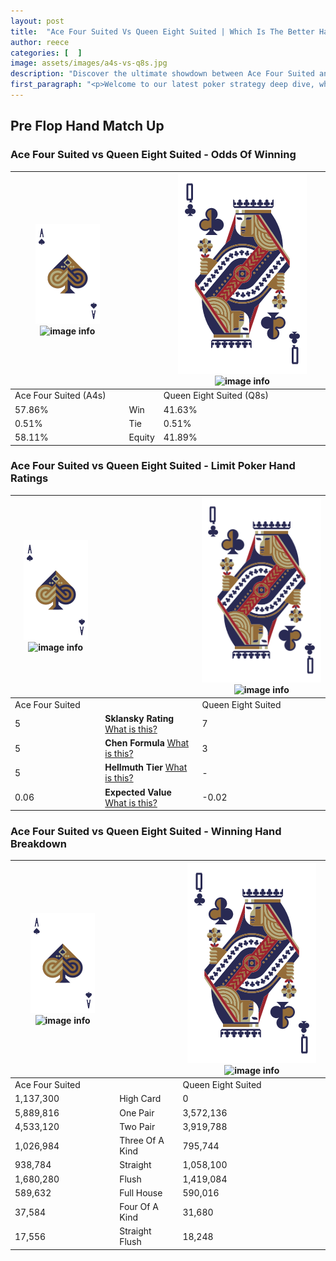 ```yaml
---
layout: post
title:  "Ace Four Suited Vs Queen Eight Suited | Which Is The Better Hand In Poker? A Complete Guide"
author: reece
categories: [  ]
image: assets/images/a4s-vs-q8s.jpg
description: "Discover the ultimate showdown between Ace Four Suited and Queen Eight Suited in poker! Uncover the odds, strategies, and scenarios where one hand triumphs over the other. Get ready to up your poker game with this thrilling analysis."
first_paragraph: "<p>Welcome to our latest poker strategy deep dive, where we're pitting two distinct hands against each other in a high-stakes showdown: Ace Four Suited vs Queen Eight Suited.</p><p>In the dynamic world of poker, every decision counts, and knowing which hand holds the upper hand is key to your success at the table.</p><p>In this article, we'll dissect these two hands, explore the scenarios where one dominates the other, and equip you with the knowledge to make strategic choices that can tip the odds in your favor.</p><p>Get ready to unravel the intriguing dynamics of these poker hands and elevate your game to new heights.</p>"
---
```




[comment]: # (sp0)

## Pre Flop Hand Match Up

<div class="table hand-ratings" markdown="1"> 



### Ace Four Suited vs Queen Eight Suited - Odds Of Winning


    
| ![image info](assets/images/hand1/A.png) ![image info](assets/images/hand1/4s.png) |  | ![image info](assets/images/hand2/Q.png) ![image info](assets/images/hand2/8s.png) |
| -------- | -------- | -------- |
| Ace Four Suited (A4s) |  | Queen Eight Suited (Q8s) |
| 57.86% | Win | 41.63% |
| 0.51% | Tie | 0.51% |
| 58.11% | Equity | 41.89% |




[comment]: # (sp1)



### Ace Four Suited vs Queen Eight Suited - Limit Poker Hand Ratings


    
| ![image info](assets/images/hand1/A.png) ![image info](assets/images/hand1/4s.png) |  | ![image info](assets/images/hand2/Q.png) ![image info](assets/images/hand2/8s.png) |
| -------- | -------- | -------- |
| Ace Four Suited |  | Queen Eight Suited |
| 5 | **Sklansky Rating** [What is this?](/sklansky-rating-explained) | 7 |
| 5 | **Chen Formula** [What is this?](/chen-formula-explained) | 3 |
| 5 | **Hellmuth Tier** [What is this?](/Hellmuth-tier-explained) | - |
| 0.06 | **Expected Value** [What is this?](/expected-value-explained) | -0.02 |




[comment]: # (sp2)



### Ace Four Suited vs Queen Eight Suited - Winning Hand Breakdown


    
| ![image info](assets/images/hand1/A.png) ![image info](assets/images/hand1/4s.png) |  | ![image info](assets/images/hand2/Q.png) ![image info](assets/images/hand2/8s.png) |
| -------- | -------- | -------- |
| Ace Four Suited |  | Queen Eight Suited |
| 1,137,300 | High Card | 0 |
| 5,889,816 | One Pair | 3,572,136 |
| 4,533,120 | Two Pair | 3,919,788 |
| 1,026,984 | Three Of A Kind | 795,744 |
| 938,784 | Straight | 1,058,100 |
| 1,680,280 | Flush | 1,419,084 |
| 589,632 | Full House | 590,016 |
| 37,584 | Four Of A Kind | 31,680 |
| 17,556 | Straight Flush | 18,248 |




[comment]: # (sp3)



</div>

[comment]: # (sp4)



[comment]: # (sp5)

